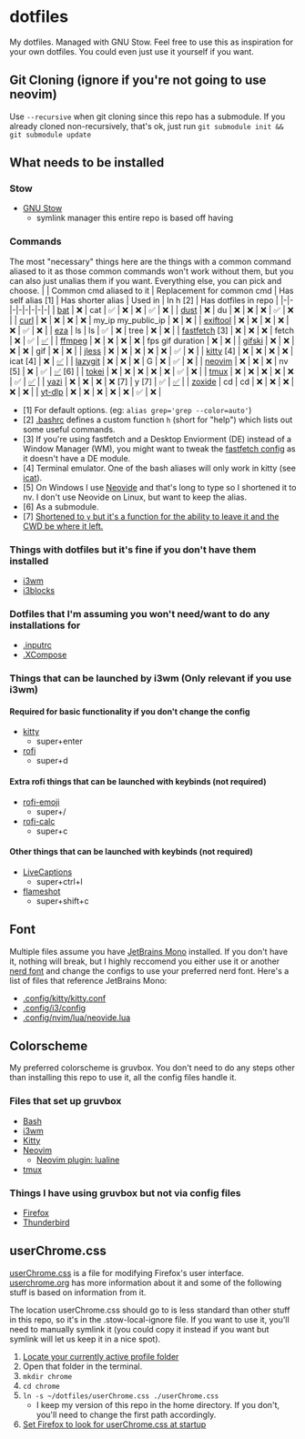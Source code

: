 # dotfiles
My dotfiles. Managed with GNU Stow. Feel free to use this as inspiration for your own dotfiles. You could even just use it yourself if you want.

## Git Cloning (ignore if you're not going to use neovim)
Use `--recursive` when git cloning since this repo has a submodule. If you already cloned non-recursively, that's ok, just run `git submodule init && git submodule update`

## What needs to be installed
### Stow
- [GNU Stow](https://www.gnu.org/software/stow/)
    - symlink manager this entire repo is based off having
### Commands
The most "necessary" things here are the things with a common command aliased to it as those common commands won't work without them, but you can also just unalias them if you want. Everything else, you can pick and choose.
| | Common cmd aliased to it | Replacement for common cmd | Has self alias [1] | Has shorter alias | Used in | In h [2] | Has dotfiles in repo |
|-|-|-|-|-|-|-|-|
| [bat](https://github.com/sharkdp/bat) | ❌ | cat | ✅ | ❌ | ❌ | ✅ | ❌ | 
| [dust](https://github.com/bootandy/dust) | ❌ | du | ❌ | ❌ | ❌ | ✅ | ❌ |
| [curl](https://github.com/curl/curl) | ❌ | ❌ | ❌ | ❌ | my_ip my_public_ip | ❌ | ❌ |
| [exiftool](https://github.com/exiftool/exiftool) | ❌ | ❌ | ❌ | ❌ | ❌ | ✅ | ❌ |
| [eza](https://github.com/eza-community/eza) | ls | ls | ✅ | ❌ | tree | ❌ | ❌ |
| [fastfetch](https://github.com/fastfetch-cli/fastfetch) [3] | ❌ | ❌ | ❌ | fetch | ❌ | ✅ | [✅](.config/fastfetch/config.jsonc) |
| [ffmpeg](https://ffmpeg.org/) | ❌ | ❌ | ❌ | ❌ | fps gif duration | ❌ | ❌ |
| [gifski](https://github.com/ImageOptim/gifski) | ❌ | ❌ | ❌ | ❌ | gif | ❌ | ❌ |
| [jless](https://github.com/PaulJuliusMartinez/jless) | ❌ | ❌ | ❌ | ❌ | ❌ | ✅ | ❌ |
| [kitty](https://github.com/kovidgoyal/kitty) [4] | ❌ | ❌ | ❌ |  ❌ | icat [4] | ❌ | [✅](.config/kitty/kitty.conf) |
| [lazygit](https://github.com/jesseduffield/lazygit) | ❌ | ❌ | ❌ | G | ❌ | ✅ | ❌ |
| [neovim](https://github.com/neovim/neovim) | ❌ | ❌ | ❌ | nv [5] | ❌ | ✅ | [✅](https://github.com/zperk13/nvim/) [6] |
| [tokei](https://github.com/XAMPPRocky/tokei) | ❌ | ❌ | ❌ | ❌ | ❌ | ✅ | ❌ |
| [tmux](https://github.com/tmux/tmux) | ❌ | ❌ | ❌ | ❌ | ❌ | ✅ | [✅](.config/tmux/tmux.conf) |
| [yazi](https://github.com/sxyazi/yazi) | ❌ | ❌ | ❌ | ❌ [7] | y [7] | ✅ | [✅](.config/yazi/yazi.toml) |
| [zoxide](https://github.com/ajeetdsouza/zoxide) | cd | cd | ❌ | ❌ | ❌ | ❌ | ❌ |
| [yt-dlp](https://github.com/yt-dlp/yt-dlp) | ❌ | ❌ | ❌ | ❌ | ❌ | ✅ | ❌ |

- [1] For default options. (eg: `alias grep='grep --color=auto'`)
- [2] [.bashrc](.bashrc) defines a custom function `h` (short for "help") which lists out some useful commands.
- [3] If you're using fastfetch and a Desktop Enviorment (DE) instead of a Window Manager (WM), you might want to tweak the [fastfetch config](.config/fastfetch/config.jsonc) as it doesn't have a DE module.
- [4] Terminal emulator. One of the bash aliases will only work in kitty (see [icat](https://sw.kovidgoyal.net/kitty/kittens/icat/)).
- [5] On Windows I use [Neovide](https://github.com/neovide/neovide) and that's long to type so I shortened it to nv. I don't use Neovide on Linux, but want to keep the alias.
- [6] As a submodule.
- [7] [Shortened to `y` but it's a function for the ability to leave it and the CWD be where it left.
](https://yazi-rs.github.io/docs/quick-start#shell-wrapper)

### Things with dotfiles but it's fine if you don't have them installed
- [i3wm](https://i3wm.org/)
- [i3blocks](https://github.com/vivien/i3blocks)
### Dotfiles that I'm assuming you won't need/want to do any installations for
- [.inputrc](.inputrc)
- [.XCompose](.XCompose)

### Things that can be launched by i3wm (Only relevant if you use i3wm)
#### Required for basic functionality if you don't change the config
- [kitty](https://github.com/kovidgoyal/kitty)
    - super+enter
- [rofi](https://github.com/davatorium/rofi)
    - super+d
#### Extra rofi things that can be launched with keybinds (not required)
- [rofi-emoji](https://github.com/Mange/rofi-emoji)
    - super+/
- [rofi-calc](https://github.com/svenstaro/rofi-calc)
    - super+c
#### Other things that can be launched with keybinds (not required)
- [LiveCaptions](https://github.com/abb128/LiveCaptions)
    - super+ctrl+l
- [flameshot](https://github.com/flameshot-org/flameshot)
    - super+shift+c


## Font
Multiple files assume you have [JetBrains Mono](https://www.jetbrains.com/lp/mono/) installed. If you don't have it, nothing will break, but I highly reccomend you either use it or another [nerd font](https://www.nerdfonts.com/) and change the configs to use your preferred nerd font. Here's a list of files that reference JetBrains Mono:
- [.config/kitty/kitty.conf](.config/kitty/kitty.conf)
- [.config/i3/config](.config/i3/config)
- [.config/nvim/lua/neovide.lua](https://github.com/zperk13/nvim/blob/master/lua/neovide.lua)

## Colorscheme
My preferred colorscheme is gruvbox. You don't need to do any steps other than installing this repo to use it, all the config files handle it.
### Files that set up gruvbox
- [Bash](.bashrc)
- [i3wm](.config/i3/config)
- [Kitty](.config/tmux/tmux.conf)
- [Neovim](https://github.com/zperk13/nvim/blob/master/lua/plugins/colorscheme.lua)
    - [Neovim plugin: lualine](https://github.com/zperk13/nvim/blob/master/lua/plugins/lualine.lua)
- [tmux](.config/tmux/tmux.conf)
### Things I have using gruvbox but not via config files
- [Firefox](https://www.mozilla.org/firefox/)
- [Thunderbird](https://www.thunderbird.net)

## userChrome.css
[userChrome.css](userChrome.css) is a file for modifying Firefox's user interface. [userchrome.org](https://www.userchrome.org/) has more information about it and some of the following stuff is based on information from it.

The location userChrome.css should go to is less standard than other stuff in this repo, so it's in the .stow-local-ignore file. If you want to use it, you'll need to manually symlink it (you could copy it instead if you want but symlink will let us keep it in a nice spot).

1. [Locate your currently active profile folder](https://support.mozilla.org/en-US/kb/profiles-where-firefox-stores-user-data)
2. Open that folder in the terminal.
3. `mkdir chrome`
4. `cd chrome`
5. `ln -s ~/dotfiles/userChrome.css ./userChrome.css`
    - I keep my version of this repo in the home directory. If you don't, you'll need to change the first path accordingly.
6. [Set Firefox to look for userChrome.css at startup](https://www.userchrome.org/how-create-userchrome-css.html#aboutconfig)
